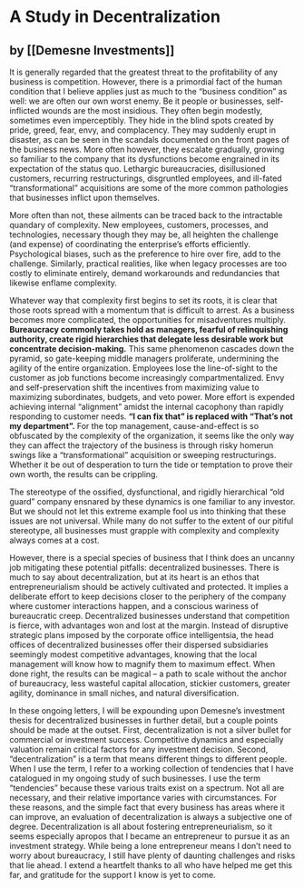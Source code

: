 # A Study in Decentralization
## by [[Demesne Investments]]


It is generally regarded that the greatest threat to the profitability of any business is competition. However, there is a primordial fact of the human condition that I believe applies just as much to the “business condition” as well: we are often our own worst enemy. Be it people or businesses, self-inflicted wounds are the most insidious. They often begin modestly, sometimes even imperceptibly. They hide in the blind spots created by pride, greed, fear, envy, and complacency. They may suddenly erupt in disaster, as can be seen in the scandals documented on the front pages of the business news. More often however, they escalate gradually, growing so familiar to the company that its dysfunctions become engrained in its expectation of the status quo. Lethargic bureaucracies, disillusioned customers, recurring restructurings, disgruntled employees, and ill-fated “transformational” acquisitions are some of the more common pathologies that businesses inflict upon themselves.

More often than not, these ailments can be traced back to the intractable quandary of complexity. New employees, customers, processes, and technologies, necessary though they may be, all heighten the challenge (and expense) of coordinating the enterprise’s efforts efficiently. Psychological biases, such as the preference to hire over fire, add to the challenge. Similarly, practical realities, like when legacy processes are too costly to eliminate entirely, demand workarounds and redundancies that likewise enflame complexity.

Whatever way that complexity first begins to set its roots, it is clear that those roots spread with a momentum that is difficult to arrest. As a business becomes more complicated, the opportunities for misadventures multiply. **Bureaucracy commonly takes hold as managers, fearful of relinquishing authority, create rigid hierarchies that delegate less desirable work but concentrate decision-making.** This same phenomenon cascades down the pyramid, so gate-keeping middle managers proliferate, undermining the agility of the entire organization. Employees lose the line-of-sight to the customer as job functions become increasingly compartmentalized. Envy and self-preservation shift the incentives from maximizing value to maximizing subordinates, budgets, and veto power. More effort is expended achieving internal “alignment” amidst the internal cacophony than rapidly responding to customer needs. **“I can fix that” is replaced with “That’s not my department”.** For the top management, cause-and-effect is so obfuscated by the complexity of the organization, it seems like the only way they can affect the trajectory of the business is through risky homerun swings like a “transformational” acquisition or sweeping restructurings. Whether it be out of desperation to turn the tide or temptation to prove their own worth, the results can be crippling.

The stereotype of the ossified, dysfunctional, and rigidly hierarchical “old guard” company ensnared by these dynamics is one familiar to any investor. But we should not let this extreme example fool us into thinking that these issues are not universal. While many do not suffer to the extent of our pitiful stereotype, all businesses must grapple with complexity and complexity always comes at a cost.

However, there is a special species of business that I think does an uncanny job mitigating these potential pitfalls: decentralized businesses. There is much to say about decentralization, but at its heart is an ethos that entrepreneurialism should be actively cultivated and protected. It implies a deliberate effort to keep decisions closer to the periphery of the company where customer interactions happen, and a conscious wariness of bureaucratic creep. Decentralized businesses understand that competition is fierce, with advantages won and lost at the margin. Instead of disruptive strategic plans imposed by the corporate office intelligentsia, the head offices of decentralized businesses offer their dispersed subsidiaries seemingly modest competitive advantages, knowing that the local management will know how to magnify them to maximum effect. When done right, the results can be magical – a path to scale without the anchor of bureaucracy, less wasteful capital allocation, stickier customers, greater agility, dominance in small niches, and natural diversification.

In these ongoing letters, I will be expounding upon Demesne’s investment thesis for decentralized businesses in further detail, but a couple points should be made at the outset. First, decentralization is not a silver bullet for commercial or investment success. Competitive dynamics and especially valuation remain critical factors for any investment decision. Second, “decentralization” is a term that means different things to different people. When I use the term, I refer to a working collection of tendencies that I have catalogued in my ongoing study of such businesses. I use the term “tendencies” because these various traits exist on a spectrum. Not all are necessary, and their relative importance varies with circumstances. For these reasons, and the simple fact that every business has areas where it can improve, an evaluation of decentralization is always a subjective one of degree.
Decentralization is all about fostering entrepreneurialism, so it seems especially apropos that I became an entrepreneur to pursue it as an investment strategy. While being a lone entrepreneur means I don’t need to worry about bureaucracy, I still have plenty of daunting challenges and risks that lie ahead. I extend a heartfelt thanks to all who have helped me get this far, and gratitude for the support I know is yet to come.